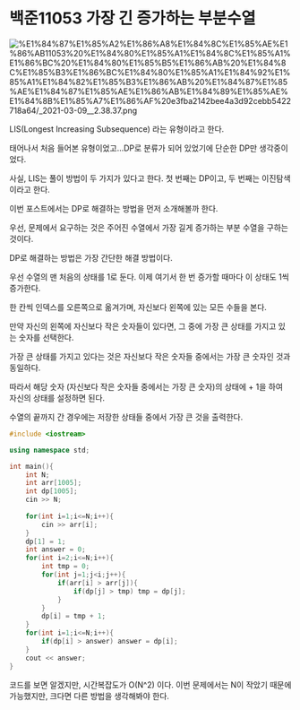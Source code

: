# 백준11053 가장 긴 증가하는 부분수열

![%E1%84%87%E1%85%A2%E1%86%A8%E1%84%8C%E1%85%AE%E1%86%AB11053%20%E1%84%80%E1%85%A1%E1%84%8C%E1%85%A1%E1%86%BC%20%E1%84%80%E1%85%B5%E1%86%AB%20%E1%84%8C%E1%85%B3%E1%86%BC%E1%84%80%E1%85%A1%E1%84%92%E1%85%A1%E1%84%82%E1%85%B3%E1%86%AB%20%E1%84%87%E1%85%AE%E1%84%87%E1%85%AE%E1%86%AB%E1%84%89%E1%85%AE%E1%84%8B%E1%85%A7%E1%86%AF%20e3fba2142bee4a3d92cebb5422718a64/_2021-03-09__2.38.37.png](%E1%84%87%E1%85%A2%E1%86%A8%E1%84%8C%E1%85%AE%E1%86%AB11053%20%E1%84%80%E1%85%A1%E1%84%8C%E1%85%A1%E1%86%BC%20%E1%84%80%E1%85%B5%E1%86%AB%20%E1%84%8C%E1%85%B3%E1%86%BC%E1%84%80%E1%85%A1%E1%84%92%E1%85%A1%E1%84%82%E1%85%B3%E1%86%AB%20%E1%84%87%E1%85%AE%E1%84%87%E1%85%AE%E1%86%AB%E1%84%89%E1%85%AE%E1%84%8B%E1%85%A7%E1%86%AF%20e3fba2142bee4a3d92cebb5422718a64/_2021-03-09__2.38.37.png)

LIS(Longest Increasing Subsequence) 라는 유형이라고 한다. 

태어나서 처음 들어본 유형이었고...DP로 분류가 되어 있었기에 단순한 DP만 생각중이었다. 

사실, LIS는 풀이 방법이 두 가지가 있다고 한다. 첫 번째는 DP이고, 두 번째는 이진탐색이라고 한다. 

이번 포스트에서는 DP로 해결하는 방법을 먼저 소개해볼까 한다. 

우선, 문제에서 요구하는 것은 주어진 수열에서 가장 길게 증가하는 부분 수열을 구하는 것이다. 

DP로 해결하는 방법은 가장 간단한 해결 방법이다. 

우선 수열의 맨 처음의 상태를 1로 둔다. 이제 여기서 한 번 증가할 때마다 이 상태도 1씩 증가한다. 

한 칸씩 인덱스를 오른쪽으로 옮겨가며, 자신보다 왼쪽에 있는 모든 수들을 본다. 

만약 자신의 왼쪽에 자신보다 작은 숫자들이 있다면, 그 중에 가장 큰 상태를 가지고 있는 숫자를 선택한다. 

가장 큰 상태를 가지고 있다는 것은 자신보다 작은 숫자들 중에서는 가장 큰 숫자인 것과 동일하다. 

따라서 해당 숫자 (자신보다 작은 숫자들 중에서는 가장 큰 숫자)의 상태에 + 1을 하여 자신의 상태를 설정하면 된다. 

수열의 끝까지 간 경우에는 저장한 상태들 중에서 가장 큰 것을 출력한다. 

```cpp
#include <iostream>

using namespace std;

int main(){
    int N;
    int arr[1005];
    int dp[1005];
    cin >> N;
    
    for(int i=1;i<=N;i++){
        cin >> arr[i];
    }
    dp[1] = 1;
    int answer = 0;
    for(int i=2;i<=N;i++){
        int tmp = 0;
        for(int j=1;j<i;j++){
            if(arr[i] > arr[j]){
                if(dp[j] > tmp) tmp = dp[j];
            }
        }
        dp[i] = tmp + 1;
    }
    for(int i=1;i<=N;i++){
        if(dp[i] > answer) answer = dp[i];
    }
    cout << answer;
}
```

코드를 보면 알겠지만, 시간복잡도가 O(N^2) 이다. 이번 문제에서는 N이 작았기 때문에 가능했지만, 크다면 다른 방법을 생각해봐야 한다.